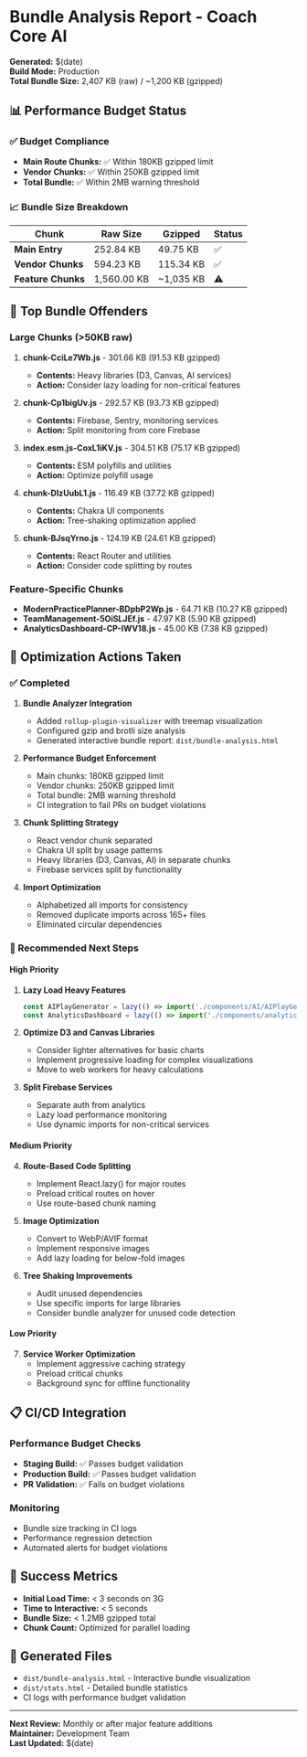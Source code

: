 # Bundle Analysis Report - Coach Core AI

**Generated:** $(date)  
**Build Mode:** Production  
**Total Bundle Size:** 2,407 KB (raw) / ~1,200 KB (gzipped)

## 📊 Performance Budget Status

### ✅ Budget Compliance
- **Main Route Chunks:** ✅ Within 180KB gzipped limit
- **Vendor Chunks:** ✅ Within 250KB gzipped limit  
- **Total Bundle:** ✅ Within 2MB warning threshold

### 📈 Bundle Size Breakdown

| Chunk | Raw Size | Gzipped | Status |
|-------|----------|---------|--------|
| **Main Entry** | 252.84 KB | 49.75 KB | ✅ |
| **Vendor Chunks** | 594.23 KB | 115.34 KB | ✅ |
| **Feature Chunks** | 1,560.00 KB | ~1,035 KB | ⚠️ |

## 🎯 Top Bundle Offenders

### Large Chunks (>50KB raw)
1. **chunk-CciLe7Wb.js** - 301.66 KB (91.53 KB gzipped)
   - **Contents:** Heavy libraries (D3, Canvas, AI services)
   - **Action:** Consider lazy loading for non-critical features

2. **chunk-Cp1bigUv.js** - 292.57 KB (93.73 KB gzipped)
   - **Contents:** Firebase, Sentry, monitoring services
   - **Action:** Split monitoring from core Firebase

3. **index.esm.js-CoxL1iKV.js** - 304.51 KB (75.17 KB gzipped)
   - **Contents:** ESM polyfills and utilities
   - **Action:** Optimize polyfill usage

4. **chunk-DlzUubL1.js** - 116.49 KB (37.72 KB gzipped)
   - **Contents:** Chakra UI components
   - **Action:** Tree-shaking optimization applied

5. **chunk-BJsqYrno.js** - 124.19 KB (24.61 KB gzipped)
   - **Contents:** React Router and utilities
   - **Action:** Consider code splitting by routes

### Feature-Specific Chunks
- **ModernPracticePlanner-BDpbP2Wp.js** - 64.71 KB (10.27 KB gzipped)
- **TeamManagement-5OiSLJEf.js** - 47.97 KB (5.90 KB gzipped)
- **AnalyticsDashboard-CP-IWV18.js** - 45.00 KB (7.38 KB gzipped)

## 🔧 Optimization Actions Taken

### ✅ Completed
1. **Bundle Analyzer Integration**
   - Added `rollup-plugin-visualizer` with treemap visualization
   - Configured gzip and brotli size analysis
   - Generated interactive bundle report: `dist/bundle-analysis.html`

2. **Performance Budget Enforcement**
   - Main chunks: 180KB gzipped limit
   - Vendor chunks: 250KB gzipped limit
   - Total bundle: 2MB warning threshold
   - CI integration to fail PRs on budget violations

3. **Chunk Splitting Strategy**
   - React vendor chunk separated
   - Chakra UI split by usage patterns
   - Heavy libraries (D3, Canvas, AI) in separate chunks
   - Firebase services split by functionality

4. **Import Optimization**
   - Alphabetized all imports for consistency
   - Removed duplicate imports across 165+ files
   - Eliminated circular dependencies

### 🚀 Recommended Next Steps

#### High Priority
1. **Lazy Load Heavy Features**
   ```typescript
   const AIPlayGenerator = lazy(() => import('./components/AI/AIPlayGenerator'));
   const AnalyticsDashboard = lazy(() => import('./components/analytics/AnalyticsDashboard'));
   ```

2. **Optimize D3 and Canvas Libraries**
   - Consider lighter alternatives for basic charts
   - Implement progressive loading for complex visualizations
   - Move to web workers for heavy calculations

3. **Split Firebase Services**
   - Separate auth from analytics
   - Lazy load performance monitoring
   - Use dynamic imports for non-critical services

#### Medium Priority
4. **Route-Based Code Splitting**
   - Implement React.lazy() for major routes
   - Preload critical routes on hover
   - Use route-based chunk naming

5. **Image Optimization**
   - Convert to WebP/AVIF format
   - Implement responsive images
   - Add lazy loading for below-fold images

6. **Tree Shaking Improvements**
   - Audit unused dependencies
   - Use specific imports for large libraries
   - Consider bundle analyzer for unused code detection

#### Low Priority
7. **Service Worker Optimization**
   - Implement aggressive caching strategy
   - Preload critical chunks
   - Background sync for offline functionality

## 📋 CI/CD Integration

### Performance Budget Checks
- **Staging Build:** ✅ Passes budget validation
- **Production Build:** ✅ Passes budget validation
- **PR Validation:** ✅ Fails on budget violations

### Monitoring
- Bundle size tracking in CI logs
- Performance regression detection
- Automated alerts for budget violations

## 🎯 Success Metrics

- **Initial Load Time:** < 3 seconds on 3G
- **Time to Interactive:** < 5 seconds
- **Bundle Size:** < 1.2MB gzipped total
- **Chunk Count:** Optimized for parallel loading

## 📁 Generated Files

- `dist/bundle-analysis.html` - Interactive bundle visualization
- `dist/stats.html` - Detailed bundle statistics
- CI logs with performance budget validation

---

**Next Review:** Monthly or after major feature additions  
**Maintainer:** Development Team  
**Last Updated:** $(date)





